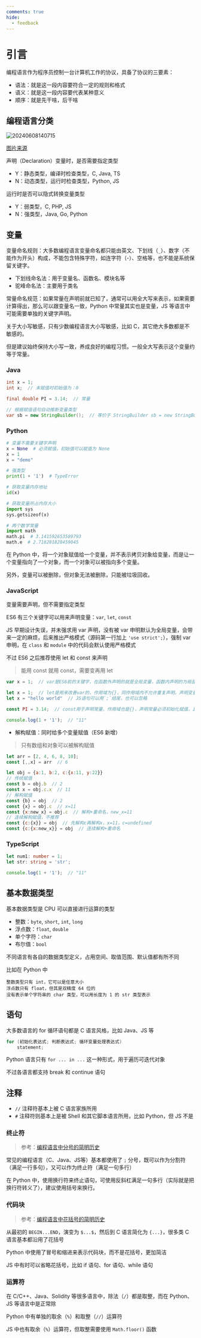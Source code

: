 ```yaml
---
comments: true
hide:
  - feedback
---
```


# 引言

编程语言作为程序员控制一台计算机工作的协议，具备了协议的三要素：

- 语法：就是这一段内容要符合一定的规则和格式
- 语义：就是这一段内容要代表某种意义
- 顺序：就是先干啥，后干啥

## 编程语言分类

![20240608140715](https://image.zuoright.com/20240608140715.png)

[图片来源](https://blog.xnsio.com/2011/07/11/dynamic-typing-is-not-weak-typing/)

声明（Declaration）变量时，是否需要指定类型

- Y：静态类型，编译时检查类型，C, Java, TS
- N：动态类型，运行时检查类型，Python, JS

运行时是否可以隐式转换变量类型

- Y：弱类型，C, PHP, JS
- N：强类型，Java, Go, Python

## 变量

变量命名规则：大多数编程语言变量命名都只能由英文、下划线（`_`）、数字（不能作为开头）构成，不能包含特殊字符，如连字符（-）、空格等，也不能是系统保留关键字。

- 下划线命名法：用于变量名、函数名、模块名等
- 驼峰命名法：主要用于类名

常量命名规范：如果常量在声明前就已知了，通常可以用全大写来表示，如果需要计算得出，那么可以跟变量名一致，Python 中常量其实也是变量，JS 等语言中可能需要单独的关键字声明。

关于大小写敏感，只有少数编程语言大小写敏感，比如 C，其它绝大多数都是不敏感的。

但是建议始终保持大小写一致，养成良好的编程习惯。一般全大写表示这个变量约等于常量。

### Java

``` java
int x = 1;
int x;  // 未赋值时初始值为：0

final double PI = 3.14;  // 常量

// 根据赋值语句自动推断变量类型
var sb = new StringBuilder();  // 等价于 StringBuilder sb = new StringBuilder();
```

### Python

```python
# 变量不需要关键字声明
x = None  # 必须赋值，初始值可以赋值为 None
x = 1
x = "demo"

# 强类型
print(1 + '1')  # TypeError

# 获取变量内存地址
id(x)

# 获取变量所占内存大小
import sys
sys.getsizeof(x)

# 两个数学常量
import math
math.pi  # 3.141592653589793
math.e  # 2.718281828459045
```

在 Python 中，将一个对象赋值给一个变量，并不表示拷贝对象给变量，而是让一个变量指向了一个对象，而一个对象可以被指向多个变量。

另外，变量可以被删除，但对象无法被删除，只能被垃圾回收。

### JavaScript

变量需要声明，但不需要指定类型

ES6 有三个关键字可以用来声明变量：`var`, `let`, `const`

JS 早期设计失误，并未强求用 var 声明，没有被 var 申明默认为全局变量，会带来一定的麻烦，后来推出严格模式（源码第一行加上 `'use strict';`），强制 var 申明，在 `class` 和 `module` 中的代码会默认使用严格模式

不过 ES6 之后推荐使用 let 和 const 来声明

> 能用 const 就用 const，需要变再用 let

``` javascript
var x = 1;  // var是ES6前的关键字，在函数外声明的就是全局变量，函数内声明的为局部变量，如果重复声明内部变量会覆盖外部变量

let x = 1;  // let是用来改善var的，作用域为{}，同作用域内不允许重复声明，声明变量可以只声明不赋值，未赋值默认为 undefined
let x = "hello world"  // JS语句可以用`;`结尾，也可以忽略

const PI = 3.14;  // const用于声明常量，作用域也是{}，声明常量必须初始化赋值，且不能重新赋值

console.log(1 + '1');  // "11"
```

- 解构赋值：同时给多个变量赋值（ES6 新增）

> 只有数组和对象可以被解构赋值

```js
let arr = [2, 4, 6, 8, 10];
const [,,x] = arr  // 6

let obj = {a:1, b:2, c:{x:11, y:22}}
// 传统赋值
const b = obj.b  // 2
const x = obj.c.x  // 11
// 解构赋值
const {b} = obj  // 2
const {x} = obj.c  // x=11
const {x:new_x} = obj.c  // 解构+重命名，new_x=11
// 连续解构赋值，不推荐
const {c:{x}} = obj  // 先解构c再解构x，x=11，c=undefined
const {c:{x:new_x}} = obj  // 连续解构+重命名
```

### TypeScript

```typescript
let num1: number = 1;
let str: string = 'str';

console.log(1 + '1');  // "11"
```

## 基本数据类型

基本数据类型是 CPU 可以直接进行运算的类型

- 整数：`byte`, `short`, `int`, `long`
- 浮点数：`float`, `double`
- 单个字符：`char`
- 布尔值：`bool`

不同语言有各自的数据类型定义，占用空间、取值范围、默认值都有所不同

比如在 Python 中

```text
整数类型只有 int，它可以是任意大小
浮点数只有 float，但其是双精度 64 位的
没有表示单个字符串的 char 类型，可以用长度为 1 的 str 类型表示
```

## 语句

大多数语言的 for 循环语句都是 C 语言风格，比如 Java、JS 等

```c
for (初始化表达式; 判断表达式; 循环变量处理表达式)
    statement;
```

Python 语言只有 `for ... in ...` 这一种形式，用于遍历可迭代对象

不过各语言都支持 break 和 continue 语句

## 注释

- `//` 注释符基本上被 C 语言家族所用
- `#` 注释符则基本上是被 Shell 和其它脚本语言所用，比如 Python，但 JS 不是

### 终止符

> 参考：[编程语言中分号的简明历史](https://mp.weixin.qq.com/s/VLJZjMp1OuMDwIiL4NH1_g)

常见的编程语言（C、Java、JS等）基本都使用了 `;` 分号，既可以作为分割符（满足一行多句），又可以作为终止符（满足一句多行）

在 Python 中，使用换行符来终止语句，可使用反斜杠满足一句多行（实际就是把换行符转义了），建议使用括号来换行。

### 代码块

> 参考：[编程语言中花括号的简明历史](https://mp.weixin.qq.com/s/8-DgLMBfWSnR0j8Q83UzeQ)

从最初的 `BEGIN...END`，演变为 `$...$`，然后到 C 语言简化为 `{...}`，很多类 C 语言基本都沿用了花括号

Python 中使用了冒号和缩进来表示代码块，而不是花括号，更加简洁

JS 中有时可以省略花括号，比如 if 语句、for 语句、while 语句

### 运算符

在 C/C++、Java、Solidity 等很多语言中，除法（`/`）都是取整，而在 Python、JS 等语言中是正常除

Python 中有单独的取余（`%`）和取整（`//`）运算符

JS 中也有取余（`%`）运算符，但取整需要使用 `Math.floor()` 函数
